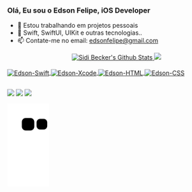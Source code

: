 ### Olá, Eu sou o Edson Felipe, iOS Developer

- 🔭 Estou trabalhando em projetos pessoais
- 🌱 Swift, SwiftUI, UIKit e outras tecnologias..
- 📫 Contate-me no email: edsonfelipe@gmail.com

<div align="center">
  <a href="https://github.com/edsonfelipevasconcelos">
<!--   <img height="180em" src="https://github-readme-stats.vercel.app/api?username=edsonfelipevasconcelos&show_icons=true&theme=tokyonight&include_all_commits=true&count_private=true"/> -->
  <img height="180em" src="https://github-readme-stats.vercel.app/api?username=edsonfelipevasconcelos&include_all_commits=true&count_private=true&show_icons=true&line_height=21&title_color=7A7ADB&icon_color=2234AE&text_color=D3D3D3&bg_color=0,000000,130F40" alt="Sidi Becker's Github Stats" />
  <img height="180em" src="https://github-readme-stats.vercel.app/api/top-langs/?username=edsonfelipevasconcelos&layout=compact&langs_count=7&theme=tokyonight"/>
</div>
<div style="display: inline_block"><br>
  <img align="center" alt="Edson-Swift" height="30" width="40" src="https://cdn.jsdelivr.net/gh/devicons/devicon/icons/swift/swift-original.svg">
  <img align="center" alt="Edson-Xcode" height="30" width="40" src="https://cdn.jsdelivr.net/gh/devicons/devicon/icons/xcode/xcode-original.svg">
  <img align="center" alt="Edson-HTML" height="30" width="40" src="https://cdn.jsdelivr.net/gh/devicons/devicon/icons/html5/html5-original.svg">
  <img align="center" alt="Edson-CSS" height="30" width="40" src="https://cdn.jsdelivr.net/gh/devicons/devicon/icons/css3/css3-original.svg">
</div>

  ##
 
<div> 
  <a href="https://instagram.com/edsonfelipe" target="_blank"><img src="https://img.shields.io/badge/-Instagram-%23E4405F?style=for-the-badge&logo=instagram&logoColor=white" target="_blank"></a>
  <a href = "mailto:edsonfelipe@gmail.com"><img src="https://img.shields.io/badge/-Gmail-%23333?style=for-the-badge&logo=gmail&logoColor=white" target="_blank"></a>
  <a href="https://www.linkedin.com/in/edsonfelipe" target="_blank"><img src="https://img.shields.io/badge/-LinkedIn-%230077B5?style=for-the-badge&logo=linkedin&logoColor=white" target="_blank"></a> 
 
  ![Snake animation](https://github.com/edsonfelipevasconcelos/edsonfelipevasconcelos/blob/output/github-contribution-grid-snake.svg)
 
</div>
